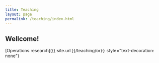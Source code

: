 ```yaml
---
title: Teaching
layout: page
permalink: /teaching/index.html
---
```


## Wellcome!

[Operations research]({{ site.url }}/teaching/or){: style="text-decoration: none"}  
